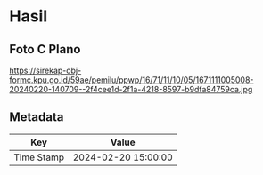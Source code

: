 # Hasil

## Foto C Plano

https://sirekap-obj-formc.kpu.go.id/59ae/pemilu/ppwp/16/71/11/10/05/1671111005008-20240220-140709--2f4cee1d-2f1a-4218-8597-b9dfa84759ca.jpg


## Metadata

| Key        | Value               |
| ---------- | ------------------- |
| Time Stamp | 2024-02-20 15:00:00 |



